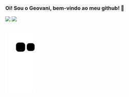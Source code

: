 ### Oi! Sou o Geovani, bem-vindo ao meu github! 👋


  
  
  
  <a href = "mailto:geovani.torezin11@gmail.com"><img src="https://img.shields.io/badge/Gmail-D14836?style=for-the-badge&logo=gmail&logoColor=white" target="_blank"></a>
  <a href="https://www.linkedin.com/in/geovani-mendon%C3%A7a-323786190/" target="_blank"><img src="https://img.shields.io/badge/-LinkedIn-%230077B5?style=for-the-badge&logo=linkedin&logoColor=white" target="_blank"></a> 
  
  ##
  
  ![Snake animation](https://github.com/geovanimendonca/geovanimendonca/blob/output/github-contribution-grid-snake.svg)
